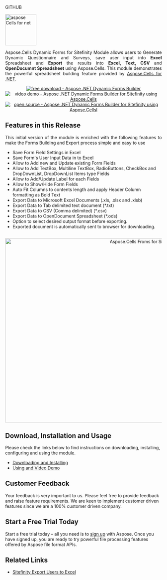 GITHUB


<p><ahref="http://www.aspose.com/.net/excel-component.aspx"><img class="alignleft size-full wp-image-11045" style="margin-top: 0px;" title="Aspose.Cells for .NET logo" src="http://www.aspose.com/blogs/wp-content/uploads/2013/08/aspose-Cells-for-net_100.png" alt="aspose Cells for net" width="100" height="100" /></a></p>
<p style="text-align: justify;">Aspose.Cells Dynamic Forms for Sitefinity Module allows users to  Generate Dynamic Questionnaire and Surveys, save user input into <strong>Excel </strong>Spreadsheet and <strong>Export </strong>the results into <strong>Excel, Text, CSV </strong>and <strong>OpenDocumnt Spreadsheet </strong> using Aspose.Cells. This module demonstrates the powerful spreadsheet building feature provided by  <a class="external-link" rel="nofollow" href="http://www.aspose.com/.net/excel-component.aspx">Aspose.Cells for .NET</a>.</p>
<p style="text-align: center;"><a title="Free Download - Aspose .NET Dynamic Forms Builder for Sitefinity Module" href="https://asposecellssitefinity.codeplex.com/releases/view/620241"><img title="Free Download - Aspose .NET Dynamic Forms Builder" src="http://cdn.aspose.com/Images/marketplace/free-download-icon-aspose-mp.png" alt="free download - Aspose .NET Dynamic Forms Builder" /></a><a title="Video Demo - Aspose .NET Dynamic Forms Builder using Aspose.Cells" href="https://youtu.be/La5WMCvafR0"> <img title="Aspose .NET Dynamic Forms Builder for Sitefinity using Aspose.Cells" src="http://cdn.aspose.com/Images/marketplace/video-demo-icon-aspose-mp.png" alt="video demo - Aspose .NET Dynamic Forms Builder for Sitefinity using Aspose.Cells" /> </a><a title="Video Demo - Aspose .NET Dynamic Forms Builder using Aspose.Cells" href="https://asposecellssitefinity.codeplex.com/SourceControl/latest"><img title="Source Code - Aspose .NET Dynamic Forms Builder for Sitefinity using Aspose.Cells" src="http://cdn.aspose.com/Images/marketplace/open-source-icon-aspose-mp.png" alt="open source - Aspose .NET Dynamic Forms Builder for Sitefinity using Aspose.Cellsl" /></a></p>
<h2>Features in this Release</h2>
<p style="text-align: justify;">This initial version of the module is enriched with the following features to make the Forms Building and Export process simple and easy to use</p>
<ul>
	<li>Save Form Field Settings in Excel</li>
	<li>Save Form's User Input Data in to Excel</li>
	<li>Allow to Add new and Update existing Form Fields</li>
	<li>Allow to Add TextBox, Multiline TextBox, RadioButtons, CheckBox and DropDownList, DropDownList Items type Fields</li>
	<li>Allow to Add/Update Label for each Fields</li>
	<li>Allow to Show/Hide Form Fields</li>
	<li>Auto Fit Columns to contents length and apply Header Column formatting as Bold Text</li>
	<li>Export Data to Microsoft Excel Documents (.xls, .xlsx and .xlsb)</li>
	<li>Export Data to Tab delimited text document (*.txt)</li>
	<li>Export Data to CSV (Comma delimited) (*.csv)</li>
	<li>Export Data to OpenDocument Spreadsheet (*.ods)</li>
	<li>Option to select desired output format before exporting.</li>
	<li>Exported document is automatically sent to browser for downloading.</li>
</ul>
<h2><a href="http://www.aspose.com/blogs/wp-content/uploads/2016/03/Main_Form.png"></a></h2>
<p style="text-align: center;"><img class="aligncenter size-full wp-image-28689" title="Aspose.Cells Forms for Sitefinity" src="http://www.aspose.com/blogs/wp-content/uploads/2016/03/Main_Form.png" alt="Aspose.Cells Froms for Sitefinity" width="872" height="591" /></p>
<h2>Download, Installation and Usage</h2>
<p>Please check the links below to find instructions on downloading, installing, configuring and using the module.</p>
<ul>
	<li><a href="http://www.aspose.com/docs/display/cellsnet/Aspose.Cells+Forms+for+Sitefinity#Aspose.CellsFormsforSitefinity-DownloadingandInstalling">Downloading and Installing </a></li>
	<li><a href="http://www.aspose.com/docs/display/cellsnet/Aspose.Cells+Forms+for+Sitefinity#Aspose.CellsFormsforSitefinity-UsingandVideoDemo">Using and Video Demo</a></li>
</ul>
<h2>Customer Feedback</h2>
<p>Your feedback is very important to us. Please feel free to provide feedback and raise feature requirements. We are keen to implement customer driven features since we are a 100% customer driven company.</p>
<h2>Start a Free Trial Today</h2>
<p>Start a free trial today – all you need is to <a href="http://www.aspose.com/community/user/createuser.aspx"> sign up</a> with Aspose. Once you have signed up, you are ready to try powerful file processing features offered by Aspose file format APIs.</p>
<h2>Related Links</h2>
<ul>
	<li><a href="http://www.aspose.com/blogs/aspose-products/aspose-cells-product-family/archive/2015/11/21/sitefinity-export-users-to-excel-text-csv-and-openoffice-spreadsheet-using-aspose.cells.html" target="_blank">Sitefinity Export Users to Excel</a></li>
</ul>


